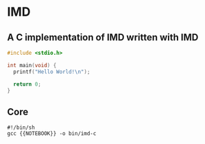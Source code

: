 # IMD

## A C implementation of IMD written with IMD

```c
#include <stdio.h>

int main(void) {
  printf("Hello World!\n");

  return 0;
}
```

## Core

```core
#!/bin/sh
gcc {{NOTEBOOK}} -o bin/imd-c
```

